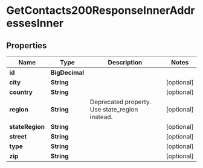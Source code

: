 

# GetContacts200ResponseInnerAddressesInner


## Properties

| Name | Type | Description | Notes |
|------------ | ------------- | ------------- | -------------|
|**id** | **BigDecimal** |  |  |
|**city** | **String** |  |  [optional] |
|**country** | **String** |  |  [optional] |
|**region** | **String** | Deprecated property. Use state_region instead. |  [optional] |
|**stateRegion** | **String** |  |  [optional] |
|**street** | **String** |  |  [optional] |
|**type** | **String** |  |  [optional] |
|**zip** | **String** |  |  [optional] |



